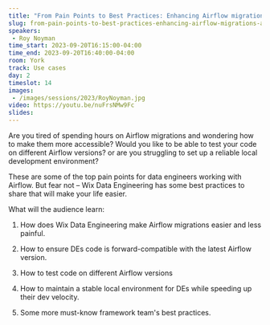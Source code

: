 ```yaml
---
title: "From Pain Points to Best Practices: Enhancing Airflow migrations and local development at Wix.com"
slug: from-pain-points-to-best-practices-enhancing-airflow-migrations-and-local-development-at-wix-com
speakers:
 - Roy Noyman
time_start: 2023-09-20T16:15:00-04:00
time_end: 2023-09-20T16:40:00-04:00
room: York
track: Use cases
day: 2
timeslot: 14
images:
 - /images/sessions/2023/RoyNoyman.jpg
video: https://youtu.be/nuFrsNMw9Fc
slides: 
---
```


Are you tired of spending hours on Airflow migrations and wondering how to make them more accessible? Would you like to be able to test your code on different Airflow versions? or are you struggling to set up a reliable local development environment?
 
  
 
 These are some of the top pain points for data engineers working with Airflow. But fear not – Wix Data Engineering has some best practices to share that will make your life easier.
 
 
 
 What will the audience learn:
 
 1. How does Wix Data Engineering make Airflow migrations easier and less painful.
 
 2. How to ensure DEs code is forward-compatible with the latest Airflow version.
 
 3. How to test code on different Airflow versions
 
 4. How to maintain a stable local environment for DEs while speeding up their dev velocity.
 
 5. Some more must-know framework team's best practices.